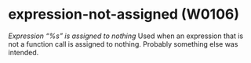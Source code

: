 # expression-not-assigned (W0106)

*Expression “%s” is assigned to nothing* Used when an expression that is
not a function call is assigned to nothing. Probably something else was
intended.
